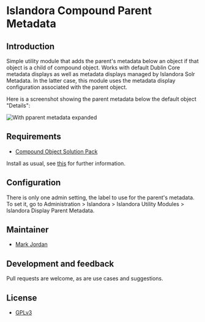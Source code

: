 # Islandora Compound Parent Metadata

## Introduction

Simple utility module that adds the parent's metadata below an object if that object is a child of compound object. Works with default Dublin Core metadata displays as well as metadata displays managed by Islandora Solr Metadata. In the latter case, this module uses the metadata display configuration associated with the parent object.

Here is a screenshot showing the parent metadata below the default object "Details":

![With pparent metadata expanded](https://dl.dropboxusercontent.com/u/1015702/linked_to/islandora_compound_parent_metadata/compound_parent_metadata.png)

## Requirements

* [Compound Object Solution Pack](https://github.com/Islandora/islandora_solution_pack_compound)

Install as usual, see [this](https://drupal.org/documentation/install/modules-themes/modules-7) for further information.

## Configuration

There is only one admin setting, the label to use for the parent's metadata. To set it, go to Administration > Islandora > Islandora Utility Modules > Islandora Display Parent Metadata.

## Maintainer

* [Mark Jordan](https://github.com/mjordan)

## Development and feedback

Pull requests are welcome, as are use cases and suggestions.

## License

* [GPLv3](http://www.gnu.org/licenses/gpl-3.0.txt)
